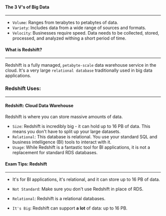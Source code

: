 #### The 3 V's of Big Data

___

* `Volume`: Ranges from terabytes to petabytes of data.
* `Variety`: Includes data from a wide range of sources and formats.
* `Velocity`: Businesses require speed. Data needs to be collected, stored, processed, and analyzed withing a short
  period of time.

#### What is Redshift?

___
Redshift is a fully managed, `petabyte-scale` data warehouse service in the cloud. It's a very
large `relational database` traditionally used in big data applications.

### Redshift Uses:

___

#### Redshift: Cloud Data Warehouse

Redshift is where you can store massive amounts of data.

* `Size`: Redshift is incredibly big - it can hold up to 16 PB of data. This means you don't have to split up your large
  datasets.
* `Relational`: This database is relational. You use your standard SQL and business intelligence (BI) tools to interact
  with it.
* `Usage`: While Redshift is a fantastic tool for BI applications, it is not a replacement for standard RDS databases.

#### Exam Tips: Redshift

___

* It's for BI applications, it's relational, and it can store up to 16 PB of data.

* `Not Standard`: Make sure you don't use Redshift in place of RDS.
* `Relational`: Redshift is a relational databases.
* `It's Big`: Redshift can support **a lot** of data: up to 16 PB.